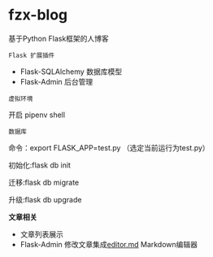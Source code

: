 # fzx-blog
基于Python Flask框架的人博客



`Flask 扩展插件`

- Flask-SQLAlchemy 数据库模型
- Flask-Admin 后台管理




`虚拟环境`

开启 pipenv shell

`数据库`

命令：export FLASK_APP=test.py （选定当前运行为test.py）

初始化:flask db init

迁移:flask db migrate

升级:flask db upgrade




**文章相关**

- 文章列表展示
- Flask-Admin 修改文章集成[editor.md](https://github.com/pandao/editor.md) Markdown编辑器


